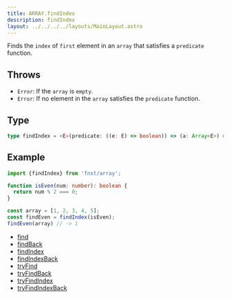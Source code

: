 ```yaml
---
title: ARRAY.findIndex
description: findIndex
layout: ../../../../layouts/MainLayout.astro
---
```

Finds the `index` of `first` element in an `array` that satisfies a `predicate` function.

## Throws

- `Error`: If the `array` is `empty`.
- `Error`: If no element in the `array` satisfies the `predicate` function.

## Type

```ts
type findIndex = <E>(predicate: ((e: E) => boolean)) => (a: Array<E>) => E | undefind
```

## Example

```ts
import {findIndex} from 'fnxt/array';

function isEven(num: number): boolean {
  return num % 2 === 0;
}

const array = [1, 2, 3, 4, 5];
const findEven = findIndex(isEven);
findEven(array) // -> 1
```

- [find](/core/en/array/operator/find)
- [findBack](/core/en/array/operator/findBack)
- [findIndex](/core/en/array/operator/findIndex)
- [findIndexBack](/core/en/array/operator/findIndexBack)
- [tryFind](/core/en/array/operator/tryFind)
- [tryFindBack](/core/en/array/operator/tryFindBack)
- [tryFindIndex](/core/en/array/operator/tryFindIndex)
- [tryFindIndexBack](/core/en/array/operator/tryFindIndexBack)
